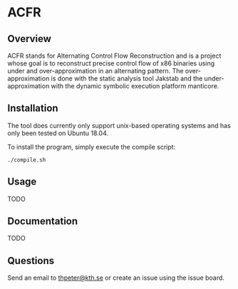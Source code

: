 # ACFR
## Overview
ACFR stands for Alternating Control Flow Reconstruction and is a project whose goal is to reconstruct precise control flow of x86 binaries using under and over-approximation in an alternating pattern. The over-approximation is done with the static analysis tool Jakstab and the under-approximation with the dynamic symbolic execution platform manticore.
## Installation

The tool does currently only support unix-based operating systems and has only been tested on Ubuntu 18.04.

To install the program, simply execute the compile script:
```
./compile.sh
```

## Usage
TODO

## Documentation
TODO

## Questions
Send an email to thpeter@kth.se or create an issue using the issue board.
